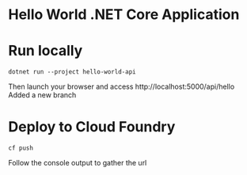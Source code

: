 ﻿# Hello World .NET Core Application

# Run locally
```
dotnet run --project hello-world-api
```
Then launch your browser and access http://localhost:5000/api/hello
Added a new branch

# Deploy to Cloud Foundry
```
cf push
```
Follow the console output to gather the url
